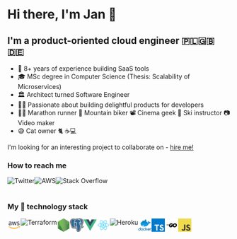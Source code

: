 # Hi there, I'm Jan 👋

## I'm a product-oriented cloud engineer 🇵🇱🇬🇧🇩🇪
* 🚀 8+ years of experience building SaaS tools
* 🎓 MSc degree in Computer Science (Thesis: Scalability of Microservices) 
* 🏛️ Architect turned Software Engineer 
* 🧑‍💻 Passionate about building delightful products for developers
* 🏃‍♂️ Marathon runner 🚵 Mountain biker 📽️ Cinema geek 🎿 Ski instructor 📷 Video maker
* 😅 Cat owner 🐈 ☕💻

I'm looking for an interesting project to collaborate on - [hire me!][website]

### How to reach me
[<img align="left" alt="Twitter" height="30px" src="https://img.shields.io/badge/Twitter-1DA1F2?style=for-the-badge&logo=twitter&logoColor=white" />][twitter]
[<img align="left" alt="AWS" height="30px" src="https://img.shields.io/badge/LinkedIn-0077B5?style=for-the-badge&logo=linkedin&logoColor=white" />][linkedin]
[<img align="left" alt="Stack Overflow" height="30px" src="https://img.shields.io/badge/Stack_Overflow-FE7A16?style=for-the-badge&logo=stack-overflow&logoColor=white" />][stackoverflow]

<br/>
<br/>

### My 🤩 technology stack


<img align="left" alt="AWS" height="30px" src="https://raw.githubusercontent.com/github/explore/fbceb94436312b6dacde68d122a5b9c7d11f9524/topics/aws/aws.png" />

<img align="left" alt="Terraform" height="30px" src="https://camo.githubusercontent.com/1a4ed08978379480a9b1ca95d7f4cc8eb80b45ad47c056a7cfb5c597e9315ae5/68747470733a2f2f7777772e6461746f636d732d6173736574732e636f6d2f323838352f313632393934313234322d6c6f676f2d7465727261666f726d2d6d61696e2e737667" />

<img align="left" alt="Node.js" height="30px" src="https://raw.githubusercontent.com/github/explore/80688e429a7d4ef2fca1e82350fe8e3517d3494d/topics/nodejs/nodejs.png" />

<img align="left" alt="PostgreSQL" height="30px" src="https://raw.githubusercontent.com/github/explore/80688e429a7d4ef2fca1e82350fe8e3517d3494d/topics/postgresql/postgresql.png" />

<img align="left" alt="Vue" height="30px" src="https://raw.githubusercontent.com/github/explore/80688e429a7d4ef2fca1e82350fe8e3517d3494d/topics/vue/vue.png" />

<img align="left" alt="React" height="30px" src="https://raw.githubusercontent.com/github/explore/80688e429a7d4ef2fca1e82350fe8e3517d3494d/topics/react/react.png" />

<img align="left" alt="Heroku" height="30px" src="https://upload.wikimedia.org/wikipedia/commons/e/ec/Heroku_logo.svg" />

<img align="left" alt="Docker" height="30px" src="https://raw.githubusercontent.com/github/explore/80688e429a7d4ef2fca1e82350fe8e3517d3494d/topics/docker/docker.png" />

<img align="left" alt="Typescript" height="30px" src="https://raw.githubusercontent.com/github/explore/80688e429a7d4ef2fca1e82350fe8e3517d3494d/topics/typescript/typescript.png" />

<img align="left" alt="Golang" height="30px" src="https://raw.githubusercontent.com/github/explore/80688e429a7d4ef2fca1e82350fe8e3517d3494d/topics/go/go.png" />

<img align="left" alt="Javascript" height="30px" src="https://raw.githubusercontent.com/github/explore/80688e429a7d4ef2fca1e82350fe8e3517d3494d/topics/javascript/javascript.png" />



[twitter]: https://twitter.com/jan_grz
[linkedin]: https://www.linkedin.com/in/jangrzesik/
[stackoverflow]: https://stackoverflow.com/users/4681920/jan-grz
[website]: https://jangrzesik.com/

